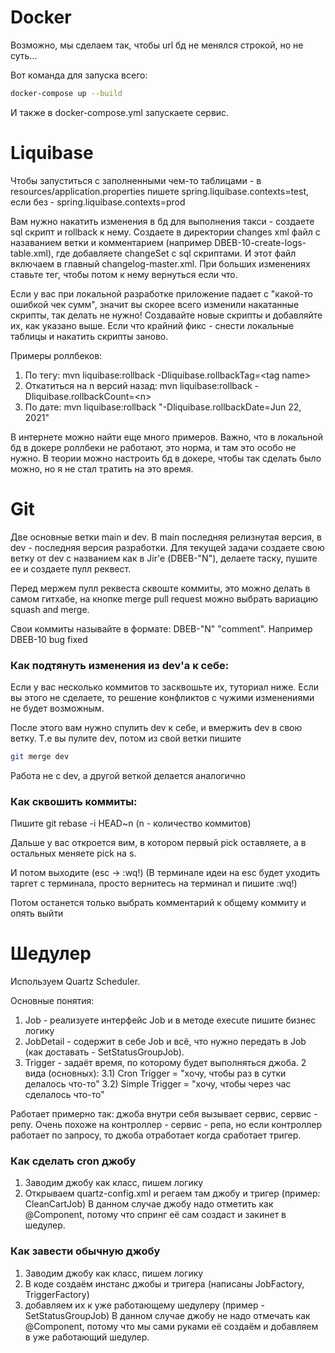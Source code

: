 # Docker
Возможно, мы сделаем так, чтобы url бд не менялся строкой, но не суть... 

Вот команда для запуска всего:
```bash
docker-compose up --build
```
И также в docker-compose.yml запускаете сервис.

# Liquibase
Чтобы запуститься с заполненными чем-то таблицами - в resources/application.properties пишете spring.liquibase.contexts=test, если без - spring.liquibase.contexts=prod

Вам нужно накатить изменения в бд для выполнения такси - создаете sql скрипт и rollback к нему.
Создаете в директории changes xml файл с назаванием ветки и комментарием (например DBEB-10-create-logs-table.xml), где добавляете changeSet с sql скриптами.
И этот файл включаем в главный changelog-master.xml. При больших изменениях ставьте тег, чтобы потом к нему вернуться если что.

Если у вас при локальной разработке приложение падает с "какой-то ошибкой чек сумм", значит вы скорее всего изменили накатанные скрипты, так делать не нужно! Создавайте новые скрипты и добавляйте их, как указано выше. 
Если что крайний фикс - снести локальные таблицы и накатить скрипты заново.

Примеры роллбеков:
1. По тегу: mvn liquibase:rollback -Dliquibase.rollbackTag=\<tag name>
2. Откатиться на n версий назад: mvn liquibase:rollback -Dliquibase.rollbackCount=\<n>
3. По дате: mvn liquibase:rollback "-Dliquibase.rollbackDate=Jun 22, 2021"

В интернете можно найти еще много примеров. Важно, что в локальной бд в докере роллбеки не работают, это норма, и там это особо не нужно. В теории можно настроить бд в докере, чтобы так сделать было можно, но я не стал тратить на это время.

# Git
Две основные ветки main и dev. В main последняя релизнутая версия, в dev - последняя версия разработки.
Для текущей задачи создаете свою ветку от dev с названием как в Jir'е (DBEB-"N"), делаете таску, пушите ее и создаете пулл реквест.

Перед мержем пулл реквеста сквоште коммиты, это можно делать в самом гитхабе, на кнопке merge pull request можно выбрать вариацию squash and merge.

Свои коммиты называйте в формате: DBEB-"N" "comment". Например DBEB-10 bug fixed

### Как подтянуть изменения из dev'a к себе:
Если у вас несколько коммитов то засквошьте их, туториал ниже. Если вы этого не сделаете, то решение конфликтов с чужими изменениями не будет возможным.

После этого вам нужно спулить dev к себе, и вмержить dev в свою ветку. Т.е вы пулите dev,  потом из свой ветки пишите
```bash
git merge dev
```
Работа не с dev, а другой веткой делается аналогично 
### Как сквошить коммиты:
Пишите git rebase -i HEAD~n (n - количество коммитов)

Дальше у вас откроется вим, в котором первый pick оставляете, а в остальных меняете pick на s.

И потом выходите (esc -> :wq!) (В терминале идеи на esc будет уходить таргет с терминала, просто вернитесь на терминал и пишите :wq!)

Потом останется только выбрать комментарий к общему коммиту и опять выйти

### 

#   Шедулер
Используем Quartz Scheduler. 

Основные понятия:

1) Job - реализуете интерфейс Job и в методе execute пишите бизнес логику
2) JobDetail - содержит в себе Job и всё, что нужно передать в Job (как доставать - SetStatusGroupJob).
3) Trigger - задаёт время, по которому будет выполняться джоба. 2 вида (основных):
    3.1) Cron Trigger = "хочу, чтобы раз в сутки делалось что-то"
    3.2) Simple Trigger = "хочу, чтобы через час сделалось что-то"
   
Работает примерно так: джоба внутри себя вызывает сервис, сервис - репу. Очень похоже на контроллер - сервис - репа, но если контроллер работает по запросу, то джоба отработает когда сработает тригер.

   
### Как сделать cron джобу
1) Заводим джобу как класс, пишем логику
2) Открываем quartz-config.xml и регаем там джобу и тригер (пример: CleanCartJob)
В данном случае джобу надо отметить как @Component, потому что спринг её сам создаст и закинет в шедулер.

### Как завести обычную джобу
1) Заводим джобу как класс, пишем логику
2) В коде создаём инстанс джобы и тригера (написаны JobFactory, TriggerFactory)
3) добавляем их к уже работающему шедулеру (пример - SetStatusGroupJob)
В данном случае джобу не надо отмечать как @Component, потому что мы сами руками её создаём и добавляем в уже работающий шедулер.
   
